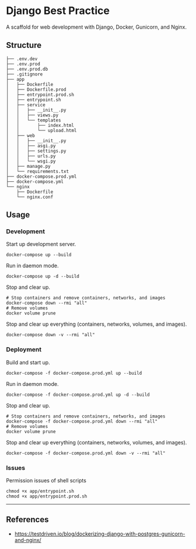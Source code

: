 # Django Best Practice

A scaffold for web development with Django, Docker, Gunicorn, and Nginx.

## Structure

~~~
├── .env.dev
├── .env.prod
├── .env.prod.db
├── .gitignore
├── app
│   ├── Dockerfile
│   ├── Dockerfile.prod
│   ├── entrypoint.prod.sh
│   ├── entrypoint.sh
│   ├── service
│   │   ├── __init__.py
│   │   ├── views.py
│   │   └── templates
│   │       ├── index.html
│   │       └── upload.html
│   ├── web
│   │   ├── __init__.py
│   │   ├── asgi.py
│   │   ├── settings.py
│   │   ├── urls.py
│   │   └── wsgi.py
│   ├── manage.py
│   └── requirements.txt
├── docker-compose.prod.yml
├── docker-compose.yml
└── nginx
    ├── Dockerfile
    └── nginx.conf
~~~

## Usage

### Development

Start up development server.

```shell
docker-compose up --build
```

Run in daemon mode.

```shell
docker-compose up -d --build
```

Stop and clear up.

```shell
# Stop containers and remove containers, networks, and images
docker-compose down --rmi "all"
# Remove volumes
docker volume prune
```

Stop and clear up everything (containers, networks, volumes, and images).

```shell
docker-compose down -v --rmi "all"
```

### Deployment

Build and start up.

```shell
docker-compose -f docker-compose.prod.yml up --build
```

Run in daemon mode.

```shell
docker-compose -f docker-compose.prod.yml up -d --build
```

Stop and clear up.

```shell
# Stop containers and remove containers, networks, and images
docker-compose -f docker-compose.prod.yml down --rmi "all"
# Remove volumes
docker volume prune
```

Stop and clear up everything (containers, networks, volumes, and images).

```shell
docker-compose -f docker-compose.prod.yml down -v --rmi "all"
```

### Issues

Permission issues of shell scripts

```shell
chmod +x app/entrypoint.sh
chmod +x app/entrypoint.prod.sh
```

---

## References

- https://testdriven.io/blog/dockerizing-django-with-postgres-gunicorn-and-nginx/
